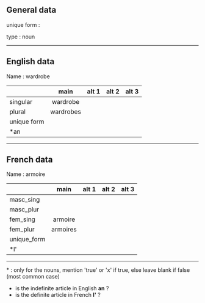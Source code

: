 ## General data

unique form :

type : noun

---

## English data

Name : wardrobe

|             |   main    | alt 1 | alt 2 | alt 3 |
| :---------- | :-------: | :---: | :---: | ----- |
| singular    | wardrobe  |       |       |       |
| plural      | wardrobes |       |       |       |
| unique form |           |       |       |       |
| \*an        |           |       |       |       |

---

## French data

Name : armoire

|             |   main   | alt 1 | alt 2 | alt 3 |
| :---------- | :------: | :---: | :---: | :---: |
| masc_sing   |          |       |       |       |
| masc_plur   |          |       |       |       |
| fem_sing    | armoire  |       |       |       |
| fem_plur    | armoires |       |       |       |
| unique_form |          |       |       |       |
| \*l'        |          |       |       |       |

---

\* : only for the nouns, mention 'true' or 'x' if true, else leave blank if false (most common case)

- is the indefinite article in English **an** ?
- is the definite article in French **l'** ?
